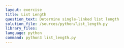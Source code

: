 ```yaml
---
layout: exercise
title: List Length
question_text: Determine single-linked list length
solution_file: /sources/python/list_length.py
library_files:
language: python
command: python3 list_length.py
---
```

